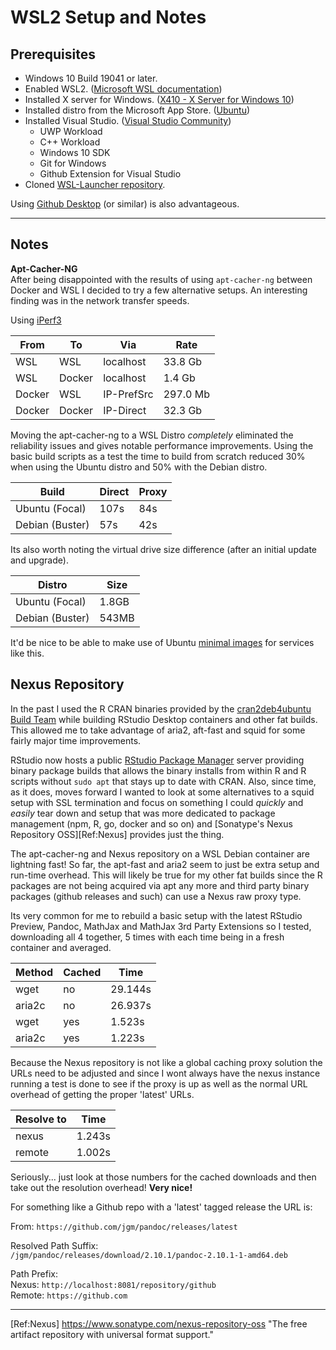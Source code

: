 # WSL2 Setup and Notes

## Prerequisites

* Windows 10 Build 19041 or later.
* Enabled WSL2.
  ([Microsoft WSL documentation][Ref:wsl-docs])
* Installed X server for Windows.
  ([X410 - X Server for Windows 10][Ref:X410])
* Installed distro from the Microsoft App Store.
  ([Ubuntu][Ref:UbuntuAppx])
* Installed Visual Studio.
  ([Visual Studio Community][Ref:VSStudio])
  * UWP Workload
  * C++ Workload
  * Windows 10 SDK
  * Git for Windows
  * Github Extension for Visual Studio
* Cloned [WSL-Launcher repository][Ref:wsl-launcher].

Using [Github Desktop][Ref:GHDesktop] (or similar) is also advantageous.

---------------------------------------

## Notes

__Apt-Cacher-NG__  
After being disappointed with the results of using `apt-cacher-ng` between Docker and WSL I decided to try a few alternative setups. An interesting finding was in the network transfer speeds.

Using [iPerf3][Ref:iPerf3]

| From |  To  |   Via    |  Rate    |
|------|------|----------|----------|
|WSL   |WSL   |localhost |  33.8 Gb |
|WSL   |Docker|localhost |   1.4 Gb |
|Docker|WSL   |IP-PrefSrc| 297.0 Mb |
|Docker|Docker|IP-Direct |  32.3 Gb |

Moving the apt-cacher-ng to a WSL Distro _completely_ eliminated the reliability issues and gives notable performance improvements. Using the basic build scripts as a test the time to build from scratch reduced 30% when using the Ubuntu distro and 50% with the Debian distro.

| Build           | Direct | Proxy |
|-----------------|--------|-------|
| Ubuntu (Focal)  |  107s  |  84s  |
| Debian (Buster) |   57s  |  42s  |

Its also worth noting the virtual drive size difference (after an initial update and upgrade).

| Distro          | Size   |
|-----------------|--------|
| Ubuntu (Focal)  |  1.8GB |
| Debian (Buster) |  543MB |

It'd be nice to be able to make use of Ubuntu [minimal images][Ref:UbuntuMinimal] for services like this.

## Nexus Repository

In the past I used the R CRAN binaries provided by the [cran2deb4ubuntu Build Team][Ref:c2d4u] while building RStudio Desktop containers and other fat builds. This allowed me to take advantage of aria2, aft-fast and squid for some fairly major time improvements.

RStudio now hosts a public [RStudio Package Manager][Ref:RSPM] server providing binary package builds that allows the binary installs from within R and R scripts without `sudo apt` that stays up to date with CRAN. Also, since time, as it does, moves forward I wanted to look at some alternatives to a squid setup with SSL termination and focus on something I could _quickly_ and _easily_ tear down and setup that was more dedicated to package management (npm, R, go, docker and so on) and [Sonatype's Nexus Repository OSS][Ref:Nexus] provides just the thing.

The apt-cacher-ng and Nexus repository on a WSL Debian container are lightning fast! So far, the apt-fast and aria2 seem to just be extra setup and run-time overhead. This will likely be true for my other fat builds since the R packages are not being acquired via apt any more and third party binary packages (github releases and such) can use a Nexus raw proxy type.

Its very common for me to rebuild a basic setup with the latest RStudio Preview, Pandoc, MathJax and MathJax 3rd Party Extensions so I tested, downloading all 4 together, 5 times with each time being in a fresh container and averaged.

| Method | Cached | Time    |
|--------|--------|---------|
| wget   | no     | 29.144s |
| aria2c | no     | 26.937s |
| wget   | yes    |  1.523s |
| aria2c | yes    |  1.223s |

Because the Nexus repository is not like a global caching proxy solution the URLs need to be adjusted and since I wont always have the nexus instance running a test is done to see if the proxy is up as well as the normal URL overhead of getting the proper 'latest' URLs.

| Resolve to | Time    |
|------------|---------|
| nexus      |  1.243s |
| remote     |  1.002s |

Seriously... just look at those numbers for the cached downloads and then take out the resolution overhead! **Very nice!**

For something like a Github repo with a 'latest' tagged release the URL is:

From: `https://github.com/jgm/pandoc/releases/latest`  

Resolved Path Suffix:  
`/jgm/pandoc/releases/download/2.10.1/pandoc-2.10.1-1-amd64.deb`  

Path Prefix:  
Nexus: `http://localhost:8081/repository/github`  
Remote: `https://github.com`  

---------------------------------------

[Ref:apt-cacher-ng]:
https://hub.docker.com/r/sameersbn/apt-cacher-ng
"A caching proxy. Specialized for package files from Linux distributors, primarily for Debian (and Debian based) distributions but not limited to those."

[Ref:c2d4u]:
https://launchpad.net/~c2d4u.team/+archive/ubuntu/c2d4u4.0+
"A PPA for R packages from CRAN's Task Views built against R 4.0 (and subsequent releases). Only building packages for LTS releases."

[Ref:Docker-Desktop]:
https://docs.docker.com/docker-for-windows/wsl/
"Docker Desktop WSL 2 backend."

[Ref:GHDesktop]:
https://desktop.github.com/
"Focus on what matters instead of fighting with Git."

[Ref:iPerf3]:
https://iperf.fr/
"iPerf3 is a tool for active measurements of the maximum achievable bandwidth on IP networks."

[Ref:Nexus]
https://www.sonatype.com/nexus-repository-oss
"The free artifact repository with universal format support."

[Ref:RSPM]:
https://packagemanager.rstudio.com/client/#/
"RStudio Package Manager is a repository management server to organize and centralize R packages across your team, department, or entire organization."

[Ref:UbuntuMinimal]:
https://ubuntu.com/blog/minimal-ubuntu-released
"The 29MB Docker image for Minimal Ubuntu 18.04 LTS serves as a highly efficient container starting point, and allows developers to deploy multi-cloud containerized applications faster."

[Ref:wsl-docs]:
https://docs.microsoft.com/en-us/windows/wsl/
"Windows Subsystem for Linux Documentation"

[Ref:wsl-launcher]:
https://github.com/microsoft/WSL-DistroLauncher
"Sample/reference launcher app for WSL distro Microsoft Store packages."

[Ref:UbuntuAppx]:
https://wiki.ubuntu.com/WSL
"(without the release version) always follows the recommended release, switching over to the next one when it gets the first point release."

[Ref:VSStudio]:
https://visualstudio.microsoft.com/vs/community/
"Any individual developer can use Visual Studio Community to create their own free or paid apps."

[Ref:X410]:
https://x410.dev/
"X Server for Windows 10"
